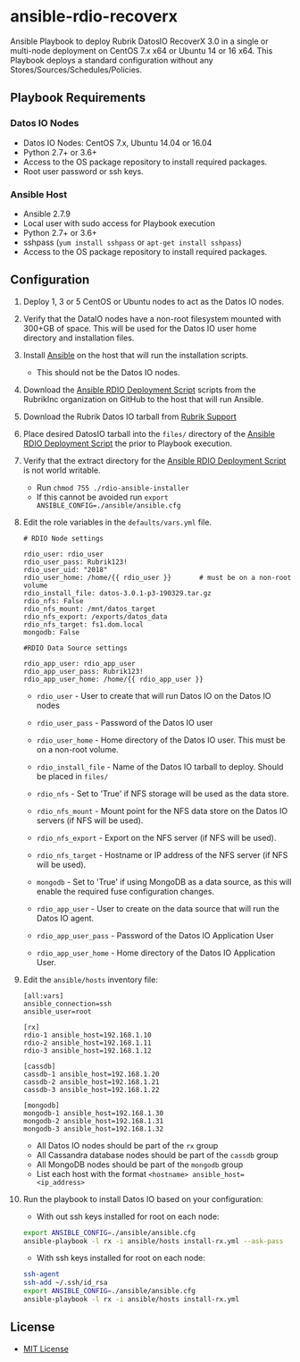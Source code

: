 # ansible-rdio-recoverx

Ansible Playbook to deploy Rubrik DatosIO RecoverX 3.0 in a single or multi-node deployment on CentOS 7.x x64 or Ubuntu 14 or 16 x64.
This Playbook deploys a standard configuration without any Stores/Sources/Schedules/Policies.

## Playbook Requirements

### Datos IO Nodes

* Datos IO Nodes: CentOS 7.x, Ubuntu 14.04 or 16.04
* Python 2.7+ or 3.6+
* Access to the OS package repository to install required packages.
* Root user password or ssh keys.

### Ansible Host

* Ansible 2.7.9
* Local user with sudo access for Playbook execution
* Python 2.7+ or 3.6+
* sshpass (`yum install sshpass` or `apt-get install sshpass`)
* Access to the OS package repository to install required packages.

## Configuration

1. Deploy 1, 3 or 5 CentOS or Ubuntu nodes to act as the Datos IO nodes.
2. Verify that the DataIO nodes have a non-root filesystem mounted with 300+GB of space. This will be used for the Datos IO user home directory and installation files.
3. Install [Ansible](https://docs.ansible.com/ansible/latest/installation_guide/intro_installation.html) on the host that will run the installation scripts.
    * This should not be the Datos IO nodes.
4. Download the [Ansible RDIO Deployment Script](https://github.com/rubrikinc/rdio-ansible-installer) scripts from the RubrikInc organization on GitHub to the host that will run Ansible.
5. Download the Rubrik Datos IO tarball from [Rubrik Support](https://support.rubrik.com)
6. Place desired DatosIO tarball into the `files/` directory of the [Ansible RDIO Deployment Script](https://github.com/rubrikinc/rdio-ansible-installer) the prior to Playbook execution.
7. Verify that the extract directory for the [Ansible RDIO Deployment Script](https://github.com/rubrikinc/rdio-ansible-installer) is not world writable.
     * Run `chmod 755 ./rdio-ansible-installer`
     * If this cannot be avoided run `export ANSIBLE_CONFIG=./ansible/ansible.cfg`
8. Edit the role variables in the `defaults/vars.yml` file.

    ```text
    # RDIO Node settings

    rdio_user: rdio_user
    rdio_user_pass: Rubrik123!
    rdio_user_uid: "2018"
    rdio_user_home: /home/{{ rdio_user }}       # must be on a non-root volume
    rdio_install_file: datos-3.0.1-p3-190329.tar.gz
    rdio_nfs: False
    rdio_nfs_mount: /mnt/datos_target
    rdio_nfs_export: /exports/datos_data
    rdio_nfs_target: fs1.dom.local
    mongodb: False

    #RDIO Data Source settings

    rdio_app_user: rdio_app_user
    rdio_app_user_pass: Rubrik123!
    rdio_app_user_home: /home/{{ rdio_app_user }}
    ```

    * `rdio_user` - User to create that will run Datos IO on the Datos IO nodes
    * `rdio_user_pass` - Password of the Datos IO user
    * `rdio_user_home` - Home directory of the Datos IO user. This must be on a non-root volume.
    * `rdio_install_file` - Name of the Datos IO tarball to deploy. Should be placed in `files/`
    * `rdio_nfs` - Set to 'True' if NFS storage will be used as the data store.
    * `rdio_nfs_mount` - Mount point for the NFS data store on the Datos IO servers (if NFS will be used).
    * `rdio_nfs_export` - Export on the NFS server (if NFS will be used).
    * `rdio_nfs_target` - Hostname or IP address of the NFS server (if NFS will be used).
    * `mongodb` - Set to 'True' if using MongoDB as a data source, as this will enable the required fuse configuration changes.

    * `rdio_app_user` - User to create on the data source that will run the Datos IO agent.
    * `rdio_app_user_pass` - Password of the Datos IO Application User
    * `rdio_app_user_home` - Home directory of the Datos IO Application User.
  
9. Edit the `ansible/hosts` inventory file:

    ```text
    [all:vars]
    ansible_connection=ssh
    ansible_user=root

    [rx]
    rdio-1 ansible_host=192.168.1.10
    rdio-2 ansible_host=192.168.1.11
    rdio-3 ansible_host=192.168.1.12

    [cassdb]
    cassdb-1 ansible_host=192.168.1.20
    cassdb-2 ansible_host=192.168.1.21
    cassdb-3 ansible_host=192.168.1.22

    [mongodb]
    mongodb-1 ansible_host=192.168.1.30
    mongodb-2 ansible_host=192.168.1.31
    mongodb-3 ansible_host=192.168.1.32
    ```

   * All Datos IO nodes should be part of the `rx` group
   * All Cassandra database nodes should be part of the `cassdb` group
   * All MongoDB nodes should be part of the `mongodb` group
   * List each host with the format `<hostname> ansible_host=<ip_address>`

10. Run the playbook to install Datos IO based on your configuration:
    * With out ssh keys installed for root on each node:

    ```bash
    export ANSIBLE_CONFIG=./ansible/ansible.cfg
    ansible-playbook -l rx -i ansible/hosts install-rx.yml --ask-pass
    ```

    * With ssh keys installed for root on each node:

    ```bash
    ssh-agent
    ssh-add ~/.ssh/id_rsa
    export ANSIBLE_CONFIG=./ansible/ansible.cfg
    ansible-playbook -l rx -i ansible/hosts install-rx.yml
    ```

## License

* [MIT License](https://github.com/rubrikinc/rdio-ansible-installer/blob/master/LICENSE)